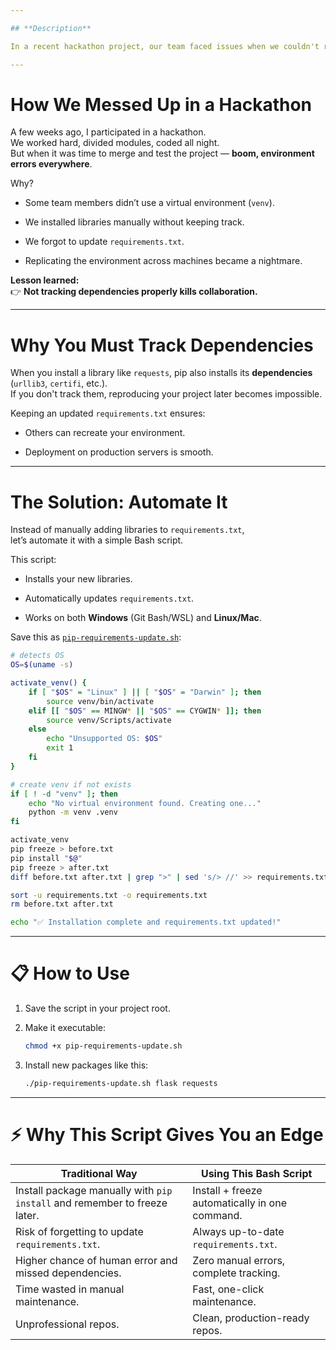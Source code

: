 ```yaml
---

## **Description**

In a recent hackathon project, our team faced issues when we couldn't replicate each other's Python environments — mainly because we didn’t use virtual environments and forgot to track installed libraries. Here's how you can avoid that disaster, and a simple bash script to automate updating your `requirements.txt` file!

---
```


# **How We Messed Up in a Hackathon**

A few weeks ago, I participated in a hackathon.  
We worked hard, divided modules, coded all night.  
But when it was time to merge and test the project — **boom, environment errors everywhere**.

Why?

* Some team members didn’t use a virtual environment (`venv`).
    
* We installed libraries manually without keeping track.
    
* We forgot to update `requirements.txt`.
    
* Replicating the environment across machines became a nightmare.
    

**Lesson learned:**  
👉 **Not tracking dependencies properly kills collaboration.**

---

# **Why You Must Track Dependencies**

When you install a library like `requests`, pip also installs its **dependencies** (`urllib3`, `certifi`, etc.).  
If you don't track them, reproducing your project later becomes impossible.

Keeping an updated `requirements.txt` ensures:

* Others can recreate your environment.
    
* Deployment on production servers is smooth.  
    

---

# **The Solution: Automate It**

Instead of manually adding libraries to `requirements.txt`,  
let’s automate it with a simple Bash script.

This script:

* Installs your new libraries.
    
* Automatically updates `requirements.txt`.
    
* Works on both **Windows** (Git Bash/WSL) and **Linux/Mac**.
    

Save this as [`pip-requirements-update.sh`](http://pip-requirements-update.sh):

```bash
# detects OS
OS=$(uname -s)

activate_venv() {
    if [ "$OS" = "Linux" ] || [ "$OS" = "Darwin" ]; then
        source venv/bin/activate
    elif [[ "$OS" == MINGW* || "$OS" == CYGWIN* ]]; then
        source venv/Scripts/activate
    else
        echo "Unsupported OS: $OS"
        exit 1
    fi
}

# create venv if not exists
if [ ! -d "venv" ]; then
    echo "No virtual environment found. Creating one..."
    python -m venv .venv
fi

activate_venv
pip freeze > before.txt
pip install "$@"
pip freeze > after.txt
diff before.txt after.txt | grep ">" | sed 's/> //' >> requirements.txt

sort -u requirements.txt -o requirements.txt
rm before.txt after.txt

echo "✅ Installation complete and requirements.txt updated!"
```

---

# 📋 **How to Use**

1. Save the script in your project root.
    
2. Make it executable:
    
    ```bash
    chmod +x pip-requirements-update.sh
    ```
    
3. Install new packages like this:
    
    ```bash
    ./pip-requirements-update.sh flask requests
    ```
    

---

# ⚡ **Why This Script Gives You an Edge**

| Traditional Way | Using This Bash Script |
| --- | --- |
| Install package manually with `pip install` and remember to freeze later. | Install + freeze automatically in one command. |
| Risk of forgetting to update `requirements.txt`. | Always up-to-date `requirements.txt`. |
| Higher chance of human error and missed dependencies. | Zero manual errors, complete tracking. |
| Time wasted in manual maintenance. | Fast, one-click maintenance. |
| Unprofessional repos. | Clean, production-ready repos. |
